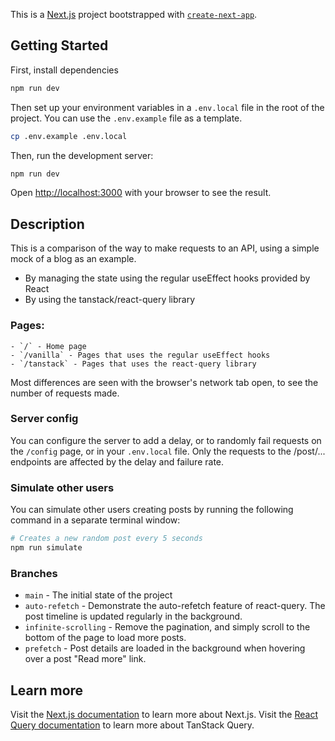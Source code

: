 This is a [Next.js](https://nextjs.org/) project bootstrapped
with [`create-next-app`](https://github.com/vercel/next.js/tree/canary/packages/create-next-app).

## Getting Started

First, install dependencies

```bash
npm run dev
```

Then set up your environment variables in a `.env.local` file in the root of the project. You can use the `.env.example`
file as a template.

```bash
cp .env.example .env.local
```

Then, run the development server:

```bash
npm run dev
```

Open [http://localhost:3000](http://localhost:3000) with your browser to see the result.

## Description

This is a comparison of the way to make requests to an API, using a simple mock of a blog as an example.

- By managing the state using the regular useEffect hooks provided by React
- By using the tanstack/react-query library

### Pages:

    - `/` - Home page
    - `/vanilla` - Pages that uses the regular useEffect hooks
    - `/tanstack` - Pages that uses the react-query library

Most differences are seen with the browser's network tab open, to see the number of requests made.

### Server config

You can configure the server to add a delay, or to randomly fail requests on the `/config` page, or in your `.env.local`
file.
Only the requests to the /post/... endpoints are affected by the delay and failure rate.

### Simulate other users

You can simulate other users creating posts by running the following command in a separate terminal window:

```bash
# Creates a new random post every 5 seconds
npm run simulate
```

### Branches

- `main` - The initial state of the project
- `auto-refetch` - Demonstrate the auto-refetch feature of react-query. The post timeline is updated regularly in the
  background.
- `infinite-scrolling` - Remove the pagination, and simply scroll to the bottom of the page to load more posts.
- `prefetch` - Post details are loaded in the background when hovering over a post "Read more" link.

## Learn more

Visit the [Next.js documentation](https://nextjs.org/docs) to learn more about Next.js.
Visit the [React Query documentation](https://tanstack.com/query/v4/docs/framework/react/overview) to learn more about TanStack Query.